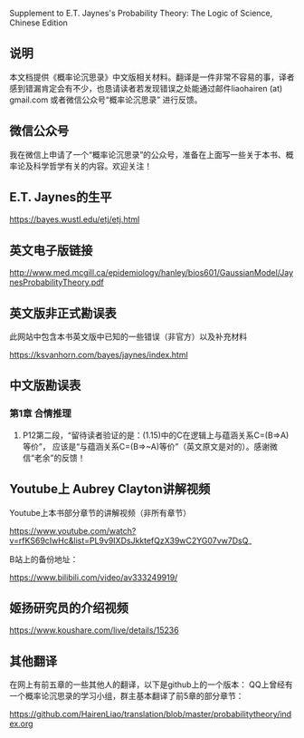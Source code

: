 Supplement to E.T. Jaynes's Probability Theory: The Logic of Science, Chinese Edition

## 说明

本文档提供《概率论沉思录》中文版相关材料。翻译是一件非常不容易的事，译者感到错漏肯定会有不少，也恳请读者若发现错误之处能通过邮件liaohairen (at) gmail.com  或者微信公众号“概率论沉思录” 进行反馈。

## 微信公众号

我在微信上申请了一个“概率论沉思录”的公众号，准备在上面写一些关于本书、概率论及科学哲学有关的内容。欢迎关注！

## E.T. Jaynes的生平

https://bayes.wustl.edu/etj/etj.html

## 英文电子版链接

http://www.med.mcgill.ca/epidemiology/hanley/bios601/GaussianModel/JaynesProbabilityTheory.pdf 


## 英文版非正式勘误表

此网站中包含本书英文版中已知的一些错误（非官方）以及补充材料

https://ksvanhorn.com/bayes/jaynes/index.html



## 中文版勘误表


### 第1章 合情推理

1. P12第二段，“留待读者验证的是：(1.15)中的C在逻辑上与蕴涵关系C=(B=>A)等价”， 应该是“与蕴涵关系C=(B=>~A)等价”（英文原文是对的）。感谢微信“老余”的反馈！


## Youtube上 Aubrey Clayton讲解视频

Youtube上本书部分章节的讲解视频（非所有章节）

https://www.youtube.com/watch?v=rfKS69cIwHc&list=PL9v9IXDsJkktefQzX39wC2YG07vw7DsQ_ 

B站上的备份地址：

https://www.bilibili.com/video/av333249919/  

## 姬扬研究员的介绍视频

https://www.koushare.com/live/details/15236


##  其他翻译
在网上有前五章的一些其他人的翻译，以下是github上的一个版本：
QQ上曾经有一个概率论沉思录的学习小组，群主基本翻译了前5章的部分章节：

https://github.com/HairenLiao/translation/blob/master/probabilitytheory/index.org


